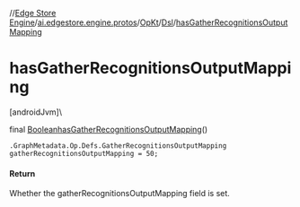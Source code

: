 //[Edge Store Engine](../../../../index.md)/[ai.edgestore.engine.protos](../../index.md)/[OpKt](../index.md)/[Dsl](index.md)/[hasGatherRecognitionsOutputMapping](has-gather-recognitions-output-mapping.md)

# hasGatherRecognitionsOutputMapping

[androidJvm]\

final [Boolean](https://developer.android.com/reference/kotlin/java/lang/Boolean.html)[hasGatherRecognitionsOutputMapping](has-gather-recognitions-output-mapping.md)()

<code>.GraphMetadata.Op.Defs.GatherRecognitionsOutputMapping gatherRecognitionsOutputMapping = 50;</code>

#### Return

Whether the gatherRecognitionsOutputMapping field is set.
